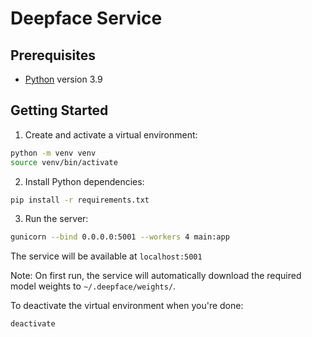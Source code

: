 # Deepface Service

## Prerequisites

- [Python](https://www.python.org/downloads/) version 3.9

## Getting Started

1. Create and activate a virtual environment:

```bash
python -m venv venv
source venv/bin/activate 
```

2. Install Python dependencies:

```bash
pip install -r requirements.txt
```

3. Run the server:

```bash
gunicorn --bind 0.0.0.0:5001 --workers 4 main:app
```

The service will be available at `localhost:5001`

Note: On first run, the service will automatically download the required model weights to `~/.deepface/weights/`.

To deactivate the virtual environment when you're done:
```bash
deactivate
```
